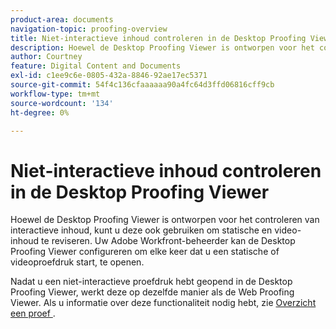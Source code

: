 ```yaml
---
product-area: documents
navigation-topic: proofing-overview
title: Niet-interactieve inhoud controleren in de Desktop Proofing Viewer
description: Hoewel de Desktop Proofing Viewer is ontworpen voor het controleren van interactieve inhoud, kunt u deze ook gebruiken om statische en video-inhoud te reviseren. Uw Adobe Workfront-beheerder kan de Desktop Proofing Viewer configureren om elke keer dat u een statische of videoproefdruk start, te openen.
author: Courtney
feature: Digital Content and Documents
exl-id: c1ee9c6e-0805-432a-8846-92ae17ec5371
source-git-commit: 54f4c136cfaaaaaa90a4fc64d3ffd06816cff9cb
workflow-type: tm+mt
source-wordcount: '134'
ht-degree: 0%

---
```


# Niet-interactieve inhoud controleren in de Desktop Proofing Viewer

Hoewel de Desktop Proofing Viewer is ontworpen voor het controleren van interactieve inhoud, kunt u deze ook gebruiken om statische en video-inhoud te reviseren. Uw Adobe Workfront-beheerder kan de Desktop Proofing Viewer configureren om elke keer dat u een statische of videoproefdruk start, te openen.

Nadat u een niet-interactieve proefdruk hebt geopend in de Desktop Proofing Viewer, werkt deze op dezelfde manier als de Web Proofing Viewer. Als u informatie over deze functionaliteit nodig hebt, zie [ Overzicht een proef ](../../../review-and-approve-work/proofing/reviewing-proofs-within-workfront/review-a-proof/review-a-proof.md).
